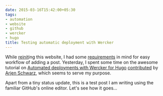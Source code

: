 ```yaml
---
date: 2015-03-16T15:42:00+05:30
tags:
- automation
- website
- github
- wercker
- hugo
title: Testing automatic deployment with Wercker
---
```


While [reinit](/post/2014/10/26/reinit/)ing this website, I had some [requirements](https://github.com/k4rtik/techglider.in/issues/6) in mind for easy workflow of adding a post.
Yesterday, I spent some time on the awesome tutorial on [Automated deployments with Wercker for Hugo](http://gohugo.io/tutorials/automated-deployments/) [contributed](https://github.com/spf13/hugo/commit/6c5a7b7b6436e2aa99189f60c5aae27d0ff694c3) by [Arjen Schwarz](https://github.com/ArjenSchwarz), which seems to serve my purpose.

Apart from a tiny status update, this is a test post I am writing using the familiar GitHub's online editor. Let's see how it goes...
